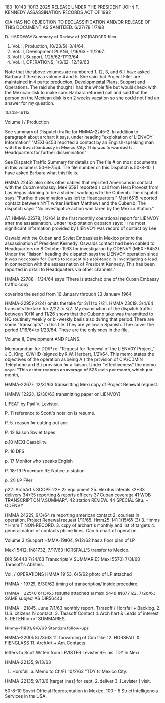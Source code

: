 180-10143-10113
2025 RELEASE UNDER THE PRESIDENT JOHN F. KENNEDY ASSASSINATION RECORDS ACT OF 1992

CIA HAS NO OBJECTION TO
DECLASSIFICATION AND/OR
RELEASE OF THIS DOCUMENT
AS SANITIZED.
6/27/78
1/7/98

D. HARDWAY
Summary of Review of
[02]BADGER files.

1. Vol. I, Production, 10/23/58-3/4/64.
2. Vol. II, Development PLANS, 1/16/63 - 11/2/67.
3. Vol III, Support, 1/25/62-11/13/64
4. Vol. II, OPERATIONS, 1/3/62- 12/19/63

Note that the above volumes are numbered 1, 12, 3, and 6. I have asked Barbara if there is a volume 4 and 5. She said that Project Files are maintained in 4 parts: production, Developmental Plans, Support and Operations. The raid she thought I had the whole file but would check with the Mexican disk to make sure. Barbara returned call and said that the person on the Mexican disk is on 2 weeks vacation so she could not find an answer for my question.

10143-16113

Volume I / Production

See summary of Dispatch traffic for HMMA-2245-2. In addition to paragraph about archart it says, under heading "exploitation of LIENVOY Information" "MEXI 6453 reported a contact by an English-speaking man with the Soviet Embassy in Mexico City. This was forwarded to Headquarters for further dissemination"

See Dispatch Traffic Summary for details on The file # on most documents in this volume is 50-6-75/4. The file number on this Dispatch is 50-8-10, I have asked Barbara what this file is.

HMMA 22452 also cites other cables that reported Americans in contact with the Cuban embassy. Mexi 6591 reported a call from Herb Provost from Las Vegas claiming to be a student working with the Cubemb. The dispatch says: "Further dissemination was left to Headquarters." Meri 6615 reported contact between NYT writer Herbert Matthews and the Cubemb. The dispatch says: "No investigative action was taken by the Mexico Station."

AT HMMA-22678, 1/2/64 is the first monthly operational report for LIENVOY after the assassination. Under "exploitation dispatch says: "The most significant information provided by LIENVOY was record of contact by Lee

Oswald with the Cuban and Soviet Embassies in Mexico prior to the assassination of President Kennedy. Oswalds contact had been cabled to Headquarters on 8 October 1963 for investigation by ODENVY (MEXI-6453). Under the "liaison" heading the dispatch says the LIENVOY operation since it was necessary for Curtis to request his assistance in investigating a lead in connection with the assassination of President Kennedy, This has been reported in detail to Headquarters via other channels."

HMMA 22788 - 1/24/64 says "There is attached one of the Cuban Embassy traffic copy

covering the period from 16 January through 23 January 1964.

HMMA-22959 2/24/ omits the take for 2/11 to 2/21. HMMA 23019. 3/4/64 transmits the take for 2/22 to 3/2. My examination of the dispatch traffic between 10/16 and 11/26 shows that the Cubemb take was transmitted to HQ routinely weekly or bi-weekly basis also during that period. There are some "transcripts" in this file. They are yellow in Spanish. They cover the period 1/16/64 to 1/23/64. These are the only ones in the file.

Volume II, Development AND PLANS.

Memorandum for DD/P re: "Request for Renewal of the LIENVOY Project," J.C. King, C/WHD (signed by R.W. Herbert, 1/21/64. This memo states the objectives of the operation as being A.) the provision of CIA/COMIN Telephone and B.) provision for a liaison. Under "effectiveness" the memo says: "This center records an average of 525 reels per month, which per month,

HMMA-22679, 12/31/63 transmitting Mexi copy of Project Renewal request.

HMMW 12220, 12/30/63 transmitting paper on LIENVOY)

LIFEAT by Paul V. Levister.

P. 11 reference to Scott's notation is resume.

P. 5. reason for cutting out and

P. 12 liaison Soviet tapes

p.10 MEXI Capability.

P. 16 DFS

p. 17 Monitor who speaks English

P. 18-19 Procedure RE Notice to station

p. 20 LP Files

p22. ArchArt & SCOPE
22+ 23 equipment
25. Mexitus laterals
32+33 delivery
34+35 reporting & reports officers
37 Cuban coverage
41 WOB TRANSCRIPTION V.SUMMARY.
42 station REVIEW.
44 SPECIAL Situ. + ODENVY

HMMA 24229, 9/3/64 re reporting american contact
2. couriers in operation.
Project Renewal request 1/11/65. Hmm25-141 1/15/65 (3)
3. Hmms т Hmm Т NON-RECORD.
3. copy of archart's monthly and list of targets
4. general nature of contacts phone lines. Can
5. chart of operation.

Volume 3 /Support
HMMA-19804, 9/12/62 has a floor plan of LP

Mex1 5412, IN81732, 7/17/63
HORSFALL'S transfer to Mexico.

DIR 56443 7/24/63
Transcripts V SUMMARIES
Mexi 5570) 7/31/60
Tarasoff's Abilities.

Vol. / OPERATIONS
HMMA 19153, 6/5/62 photo of LP attached

HMMA - 19729, 8/30/62 timing of transcription/ inside procedure.

HMMA - 22540 6/13/63 resume attached
ai maxi 5448 IN877122, 7/26/63 SAME subject AS DIR56443

HMMA - 21845, June 7/1/63 monthly report.
Tarasoff / Horsfall + Backlog.
2. U.S. citizens IN contact.
3. Tarasoff Contact
4. Arch hart & Leads of interest
5. RETENtion of SUMMARIES.

Hmmy-11831; 8/6/63
Stantiam follow-ups

HMMA-22005 8/23/63
11. forwarding of Cub take
12. HORSFALL & FIENGLASS
13. ArchArt + Am. Contacts

letters to Scott
Witten from LEVISTER
Levister
RE: his TDY in Mexi

HMMA-22135, 9/13/63
1. Horsfall.
a. Memo to Ch/FI, 10/2/63 "TDY to Mexico City.

HMMA-22135; 9/13/6 [target lines] for sept.
2. deliver
3. [Levister ] visit.

50-8-10
Soviet Official Representation in Mexico.
100 - 5 Strict Intelligencia Services in the USA.
